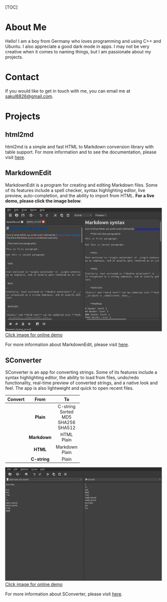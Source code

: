 [TOC]

# About Me

Hello! I am a boy from Germany who loves programming and using C++ and Ubuntu. I also appreciate a good dark mode in apps. I may not be very creative when it comes to naming things, but I am passionate about my projects.

# Contact

If you would like to get in touch with me, you can email me at sakul8826@gmail.com.

# Projects

## html2md

html2md is a simple and fast HTML to Markdown conversion library with table support. For more information and to see the documentation, please visit [here](https://tim-gromeyer.github.io/html2md/).

## MarkdownEdit

MarkdownEdit is a program for creating and editing Markdown files. Some of its features include a spell checker, syntax highlighting editor, live preview, auto-completion, and the ability to import from HTML. **For a live demo, please click the image below**.

<p><a href="https://tim-gromeyer.github.io/MarkdownEdit/markdownedit.html" target="_blank"><img src="MarkdownEdit.webp" alt="Example">Click image for online demo</a></p>

For more information about MarkdownEdit, please visit [here](MarkdownEdit.md).

## SConverter

SConverter is an app for converting strings. Some of its features include a syntax highlighting editor, the ability to load from files, undo/redo functionality, real-time preview of converted strings, and a native look and feel. The app is also lightweight and quick to open recent files.

| Convert | From         	| To                                            	|
|-------: |:------------:	|:----------------------------------------------:|
|         | **Plain**    		| C-string<br>Sorted<br>MD5<br>SHA256<br>SHA512 	|
|         | **Markdown**  	|                 HTML<br>Plain                 	|
|         | **HTML**     	|               Markdown<br>Plain               	|
|         | **C-string** 		  |                     Plain                     	|

<p><a href="https://tim-gromeyer.github.io/Converter/converter.html" target="_blank"><img src="Converter.png" alt="Example">Click image for online demo</a></p>

For more information about SConverter, please visit [here](Converter.md).

<p hidden>
<img src="images/MarkdownEdit.svg" width=0 height=0><img src="images/Converter.svg" width=0 height=0>
</p>
